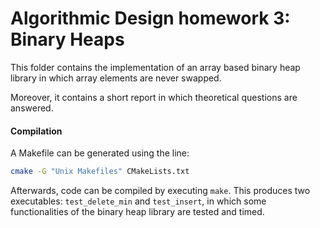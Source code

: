 # Algorithmic Design homework 3: Binary Heaps
This folder contains the implementation of an array based binary heap library in which array elements are never swapped.

Moreover, it contains a short report in which theoretical questions are answered.

#### Compilation

A Makefile can be generated using the line:

```bash
cmake -G "Unix Makefiles" CMakeLists.txt
```
Afterwards, code can be compiled by executing `make`. This produces two executables: `test_delete_min` and `test_insert`, in which some functionalities of the binary heap library are tested and timed.
